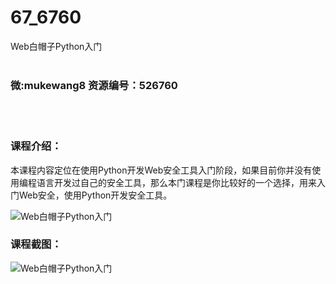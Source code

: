 # 67_6760
Web白帽子Python入门
<br/></br>
<h3>微:mukewang8 资源编号：526760</h3>
<br/></br>
<h3>课程介绍：</h3>
<p>本课程内容定位在使用Python开发Web安全工具入门阶段，如果目前你并没有使用编程语言开发过自己的安全工具，那么本门课程是你比较好的一个选择，用来入门Web安全，使用Python开发安全工具。</p>
<p><img src="https://www.ko996.com/wp-content/uploads/img/2019/08/356-32-300x188.jpg" alt="Web白帽子Python入门"></p>
<h3>课程截图：</h3>
<p><img src="https://www.ko996.com/wp-content/uploads/img/2019/08/2-143.png" alt="Web白帽子Python入门"></p>
